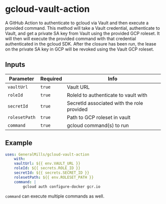 # gcloud-vault-action

A GitHub Action to authenticate to gcloud via Vault and then execute a provided command.
This method will take a Vault credential, authenticate to Vault, and get a private SA key from Vault using the provided GCP roleset. It will then will execute the provided command with that credential authenticated in the gcloud SDK. After the closure has been run, the lease on the private SA key in GCP will be revoked using the Vault GCP roleset.

## Inputs

| Parameter       | Required | Info                                         |
| --------------- | -------- | -------------------------------------------- |
| `vaultUrl`      | `true`   | Vault URL                                    |
| `roleId`        | `true`   | RoleId to authenticate to vault with         |
| `secretId`      | `true`   | SecretId associated with the role provided   |
| `rolesetPath`   | `true`   | Path to GCP roleset in vault                 |
| `command`       | `true`   | gcloud command(s) to run                     |

## Example

```yaml
uses: GeneralMills/gcloud-vault-action
    with:
    vaultUrl: ${{ env.VAULT_URL }}
    roleId: ${{ secrets.ROLE_ID }}
    secretId: ${{ secrets.SECRET_ID }}
    rolesetPath: ${{ env.ROLESET_PATH }}
    command: |
        gcloud auth configure-docker gcr.io
```

`command` can execute multiple commands as well.
